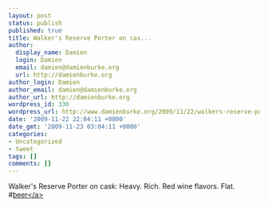 ```yaml
---
layout: post
status: publish
published: true
title: Walker's Reserve Porter on cas...
author:
  display_name: Damien
  login: Damien
  email: damien@damienburke.org
  url: http://damienburke.org
author_login: Damien
author_email: damien@damienburke.org
author_url: http://damienburke.org
wordpress_id: 330
wordpress_url: http://www.damienburke.org/2009/11/22/walkers-reserve-porter-on-cas/
date: '2009-11-22 22:04:11 +0000'
date_gmt: '2009-11-23 03:04:11 +0000'
categories:
- Uncategorized
- tweet
tags: []
comments: []
---
```

<p>Walker's Reserve Porter on cask: Heavy. Rich. Red wine flavors. Flat. #<a href="http:&#47;&#47;search.twitter.com&#47;search?q=%23beer" class="aktt_hashtag">beer<&#47;a></p>
